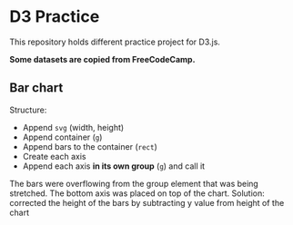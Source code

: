 # D3 Practice

This repository holds different practice project for D3.js.

**Some datasets are copied from FreeCodeCamp.**

## Bar chart

Structure:
- Append `svg` (width, height)
- Append container (`g`)
- Append bars to the container (`rect`)
- Create each axis
- Append each axis **in its own group** (`g`) and call it

The bars were overflowing from the group element that was being stretched. The bottom axis was placed on top of the chart.
Solution: corrected the height of the bars by subtracting y value from height of the chart